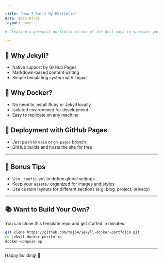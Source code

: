 ```yaml
---

title: "How I Built My Portfolio" 
date: 2025-07-01
layout: post

# Creating a personal portfolio is one of the best ways to showcase your skills and projects. In this post, I’ll walk through how I built mine using **Jekyll**, **Docker**, and **GitHub Pages**.

---
```


## 🧱 Why Jekyll?

- Native support by GitHub Pages
- Markdown-based content writing
- Simple templating system with Liquid

## 🐳 Why Docker?

- No need to install Ruby or Jekyll locally
- Isolated environment for development
- Easy to replicate on any machine

## 🚀 Deployment with GitHub Pages

- Just push to `main` or `gh-pages` branch
- GitHub builds and hosts the site for free

---

## 🧪 Bonus Tips

- Use `_config.yml` to define global settings
- Keep your `assets/` organized for images and styles
- Use custom layouts for different sections (e.g. blog, project, privacy)

---

## 📚 Want to Build Your Own?

You can clone this template repo and get started in minutes:

```bash
git clone https://github.com/taj54/jekyll-docker-portfolio.git
cd jekyll-docker-portfolio
docker-compose up
```

---

Happy building! 🚀

